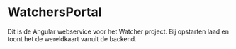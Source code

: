 # WatchersPortal

Dit is de Angular webservice voor het Watcher project. Bij opstarten laad en toont het de wereldkaart vanuit de backend.
